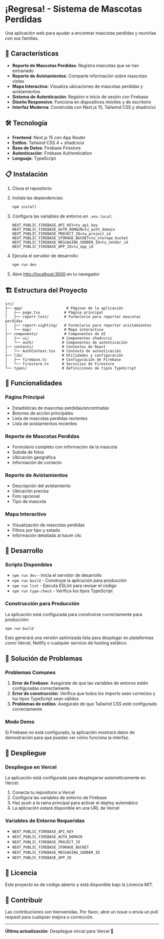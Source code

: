# ¡Regresa! - Sistema de Mascotas Perdidas

Una aplicación web para ayudar a encontrar mascotas perdidas y reunirlas con sus familias.

## 🚀 Características

- **Reporte de Mascotas Perdidas**: Registra mascotas que se han extraviado
- **Reporte de Avistamientos**: Comparte información sobre mascotas vistas
- **Mapa Interactivo**: Visualiza ubicaciones de mascotas perdidas y avistamientos
- **Sistema de Autenticación**: Registro e inicio de sesión con Firebase
- **Diseño Responsivo**: Funciona en dispositivos móviles y de escritorio
- **Interfaz Moderna**: Construida con Next.js 15, Tailwind CSS y shadcn/ui

## 🛠️ Tecnología

- **Frontend**: Next.js 15 con App Router
- **Estilos**: Tailwind CSS 4 + shadcn/ui
- **Base de Datos**: Firebase Firestore
- **Autenticación**: Firebase Authentication
- **Lenguaje**: TypeScript

## 📋 Instalación

1. Clona el repositorio
2. Instala las dependencias:
   ```bash
   npm install
   ```

3. Configura las variables de entorno en `.env.local`:
   ```env
   NEXT_PUBLIC_FIREBASE_API_KEY=tu_api_key
   NEXT_PUBLIC_FIREBASE_AUTH_DOMAIN=tu_auth_domain
   NEXT_PUBLIC_FIREBASE_PROJECT_ID=tu_project_id
   NEXT_PUBLIC_FIREBASE_STORAGE_BUCKET=tu_storage_bucket
   NEXT_PUBLIC_FIREBASE_MESSAGING_SENDER_ID=tu_sender_id
   NEXT_PUBLIC_FIREBASE_APP_ID=tu_app_id
   ```

4. Ejecuta el servidor de desarrollo:
   ```bash
   npm run dev
   ```

5. Abre [http://localhost:3000](http://localhost:3000) en tu navegador

## 🏗️ Estructura del Proyecto

```
src/
├── app/                    # Páginas de la aplicación
│   ├── page.tsx           # Página principal
│   ├── report-lost/       # Formulario para reportar mascotas perdidas
│   ├── report-sighting/   # Formulario para reportar avistamientos
│   └── map/               # Mapa interactivo
├── components/            # Componentes de UI
│   ├── ui/               # Componentes shadcn/ui
│   └── auth/             # Componentes de autenticación
├── contexts/             # Contextos de React
│   └── AuthContext.tsx   # Contexto de autenticación
├── lib/                  # Utilidades y configuración
│   ├── firebase.ts       # Configuración de Firebase
│   └── firestore.ts      # Servicios de Firestore
└── types/                # Definiciones de tipos TypeScript
```

## 📱 Funcionalidades

### Página Principal
- Estadísticas de mascotas perdidas/encontradas
- Botones de acción principales
- Lista de mascotas perdidas recientes
- Lista de avistamientos recientes

### Reporte de Mascotas Perdidas
- Formulario completo con información de la mascota
- Subida de fotos
- Ubicación geográfica
- Información de contacto

### Reporte de Avistamientos
- Descripción del avistamiento
- Ubicación precisa
- Foto opcional
- Tipo de mascota

### Mapa Interactivo
- Visualización de mascotas perdidas
- Filtros por tipo y estado
- Información detallada al hacer clic

## 🔧 Desarrollo

### Scripts Disponibles

- `npm run dev` - Inicia el servidor de desarrollo
- `npm run build` - Construye la aplicación para producción
- `npm run lint` - Ejecuta ESLint para revisar el código
- `npm run type-check` - Verifica los tipos TypeScript

### Construcción para Producción

La aplicación está configurada para construirse correctamente para producción:

```bash
npm run build
```

Esto generará una versión optimizada lista para desplegar en plataformas como Vercel, Netlify o cualquier servicio de hosting estático.

## 🐛 Solución de Problemas

### Problemas Comunes

1. **Error de Firebase**: Asegúrate de que las variables de entorno estén configuradas correctamente
2. **Error de construcción**: Verifica que todos los imports sean correctos y los tipos TypeScript sean válidos
3. **Problemas de estilos**: Asegúrate de que Tailwind CSS esté configurado correctamente

### Modo Demo

Si Firebase no está configurado, la aplicación mostrará datos de demostración para que puedas ver cómo funciona la interfaz.

## 🚀 Despliegue

### Despliegue en Vercel

La aplicación está configurada para desplegarse automáticamente en Vercel:

1. Conecta tu repositorio a Vercel
2. Configura las variables de entorno de Firebase
3. Haz push a la rama principal para activar el deploy automático
4. La aplicación estará disponible en una URL de Vercel

### Variables de Entorno Requeridas

- `NEXT_PUBLIC_FIREBASE_API_KEY`
- `NEXT_PUBLIC_FIREBASE_AUTH_DOMAIN`
- `NEXT_PUBLIC_FIREBASE_PROJECT_ID`
- `NEXT_PUBLIC_FIREBASE_STORAGE_BUCKET`
- `NEXT_PUBLIC_FIREBASE_MESSAGING_SENDER_ID`
- `NEXT_PUBLIC_FIREBASE_APP_ID`

## 📄 Licencia

Este proyecto es de código abierto y está disponible bajo la Licencia MIT.

## 🤝 Contribuir

Las contribuciones son bienvenidas. Por favor, abre un issue o envía un pull request para cualquier mejora o corrección.

---

**Última actualización**: Despliegue inicial para Vercel 🚀